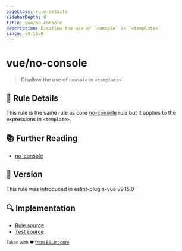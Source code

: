 ```yaml
---
pageClass: rule-details
sidebarDepth: 0
title: vue/no-console
description: Disallow the use of `console` in `<template>`
since: v9.15.0
---
```

# vue/no-console

> Disallow the use of `console` in `<template>`

## :book: Rule Details

This rule is the same rule as core [no-console] rule but it applies to the expressions in `<template>`.

## :books: Further Reading

- [no-console]

[no-console]: https://eslint.org/docs/latest/rules/no-console

## :rocket: Version

This rule was introduced in eslint-plugin-vue v9.15.0

## :mag: Implementation

- [Rule source](https://github.com/vuejs/eslint-plugin-vue/blob/master/lib/rules/no-console.js)
- [Test source](https://github.com/vuejs/eslint-plugin-vue/blob/master/tests/lib/rules/no-console.js)

<sup>Taken with ❤️ [from ESLint core](https://eslint.org/docs/latest/rules/no-console)</sup>
